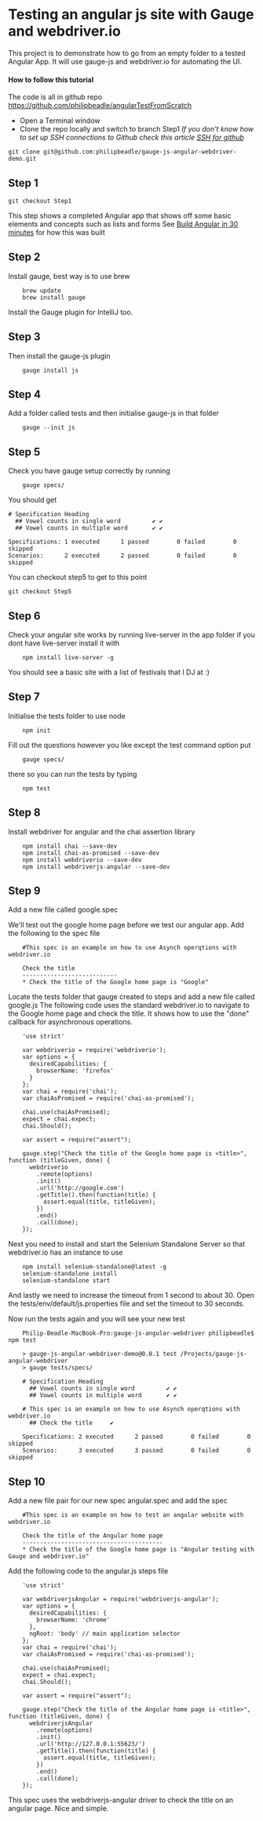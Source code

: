 # Testing an angular js site with Gauge and webdriver.io
This project is to demonstrate how to go from an empty folder to a tested Angular App.
It will use gauge-js and webdriver.io for automating the UI.


#### How to follow this tutorial
The code is all in github repo https://github.com/philipbeadle/angularTestFromScratch
* Open a Terminal window
* Clone the repo locally and switch to branch Step1
_If you don't know how to set up SSH connections to Github check this article [SSH for github](https://help.github.com/articles/generating-an-ssh-key/)_
```
git clone git@github.com:philipbeadle/gauge-js-angular-webdriver-demo.git
```

## Step 1
```
git checkout Step1
```
This step shows a completed Angular app that shows off some basic elements and concepts such as lists and forms
See [Build Angular in 30 minutes](http://www.revillweb.com/tutorials/angularjs-in-30-minutes-angularjs-tutorial/) for how this was built

## Step 2
Install gauge, best way is to use brew
```
    brew update
    brew install gauge
```
Install the Gauge plugin for IntelliJ too.

## Step 3
Then install the gauge-js plugin
```
    gauge install js
```
## Step 4
Add a folder called tests and then initialise gauge-js in that folder
```
    gauge --init js
```
## Step 5
Check you have gauge setup correctly by running
```
    gauge specs/
```
You should get
```
# Specification Heading
  ## Vowel counts in single word         ✔ ✔
  ## Vowel counts in multiple word       ✔ ✔

Specifications: 1 executed      1 passed        0 failed        0 skipped
Scenarios:      2 executed      2 passed        0 failed        0 skipped
```
You can checkout step5 to get to this point
```
git checkout Step5
```
## Step 6
Check your angular site works by running live-server in the app folder
if you dont have live-server install it with
```
    npm install live-server -g
```
You should see a basic site with a list of festivals that I DJ at :)
## Step 7
Initialise the tests folder to use node
```
    npm init
```
Fill out the questions however you like except the test command option put
```
    gauge specs/
```
there so you can run the tests by typing
```
    npm test
```
## Step 8
Install webdriver for angular and the chai assertion library
```
    npm install chai --save-dev
    npm install chai-as-promised --save-dev
    npm install webdriverio --save-dev
    npm install webdriverjs-angular --save-dev
```
## Step 9
Add a new file called google.spec

We'll test out the google home page before we test our angular app.
Add the following to the spec file
```
    #This spec is an example on how to use Asynch operqtions with webdriver.io

    Check the title
    ---------------------------
    * Check the title of the Google home page is "Google"
```
Locate the tests folder that gauge created to steps and add a new file called google.js
The following code uses the standard webdriver.io to navigate to the Google home page and check the title.
It shows how to use the "done" callback for asynchronous operations.
```
    'use strict'

    var webdriverio = require('webdriverio');
    var options = {
      desiredCapabilities: {
        browserName: 'firefox'
      }
    };
    var chai = require('chai');
    var chaiAsPromised = require('chai-as-promised');

    chai.use(chaiAsPromised);
    expect = chai.expect;
    chai.Should();

    var assert = require("assert");

    gauge.step("Check the title of the Google home page is <title>", function (titleGiven, done) {
      webdriverio
        .remote(options)
        .init()
        .url('http://google.com')
        .getTitle().then(function(title) {
          assert.equal(title, titleGiven);
        })
        .end()
        .call(done);
    });
```
Next you need to install and start the Selenium Standalone Server so that webdriver.io has an instance to use
```
    npm install selenium-standalone@latest -g
    selenium-standalone install
    selenium-standalone start
```
And lastly we need to increase the timeout from 1 second to about 30.  Open the tests/env/default/js.properties file and set the timeout to 30 seconds.

Now run the tests again and you will see your new test
```
    Philip-Beadle-MacBook-Pro:gauge-js-angular-webdriver philipbeadle$ npm test

    > gauge-js-angular-webdriver-demo@0.0.1 test /Projects/gauge-js-angular-webdriver
    > gauge tests/specs/

    # Specification Heading
      ## Vowel counts in single word         ✔ ✔
      ## Vowel counts in multiple word       ✔ ✔

    # This spec is an example on how to use Asynch operqtions with webdriver.io
      ## Check the title     ✔

    Specifications: 2 executed      2 passed        0 failed        0 skipped
    Scenarios:      3 executed      3 passed        0 failed        0 skipped
```

## Step 10
Add a new file pair for our new spec angular.spec and add the spec
```
    #This spec is an example on how to test an angular website with webdriver.io

    Check the title of the Angular home page
    ----------------------------------------
    * Check the title of the Google home page is "Angular testing with Gauge and webdriver.io"
```
Add the following code to the angular.js steps file
```
    'use strict'

    var webdriverjsAngular = require('webdriverjs-angular');
    var options = {
      desiredCapabilities: {
        browserName: 'chrome'
      },
      ngRoot: 'body' // main application selector
    };
    var chai = require('chai');
    var chaiAsPromised = require('chai-as-promised');

    chai.use(chaiAsPromised);
    expect = chai.expect;
    chai.Should();

    var assert = require("assert");

    gauge.step("Check the title of the Angular home page is <title>", function (titleGiven, done) {
      webdriverjsAngular
        .remote(options)
        .init()
        .url('http://127.0.0.1:55623/')
        .getTitle().then(function(title) {
          assert.equal(title, titleGiven);
        })
        .end()
        .call(done);
    });
```
This spec uses the webdriverjs-angular driver to check the title on an angular page.  Nice and simple.

